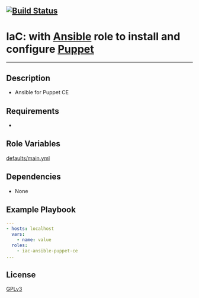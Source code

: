[![Build Status](https://travis-ci.org/wluisaraujo/iac-ansible-puppet-ce.svg?branch=master)](https://travis-ci.org/wluisaraujo/iac-ansible-puppet-ce)
---
# IaC: with [Ansible](https://www.ansible.com) role to install and configure [Puppet](https://puppet.com/)
------------

Description
------------

 * Ansible for Puppet CE

Requirements
------------

 *

Role Variables
--------------

[defaults/main.yml](defaults/main.yml)

Dependencies
------------

* None

Example Playbook
----------------
```yaml
---
- hosts: localhost
  vars:
    - name: value
  roles:
    - iac-ansible-puppet-ce
...    
```

License
-------

[GPLv3](https://www.gnu.org/licenses/gpl-3.0.pt-br.html)
